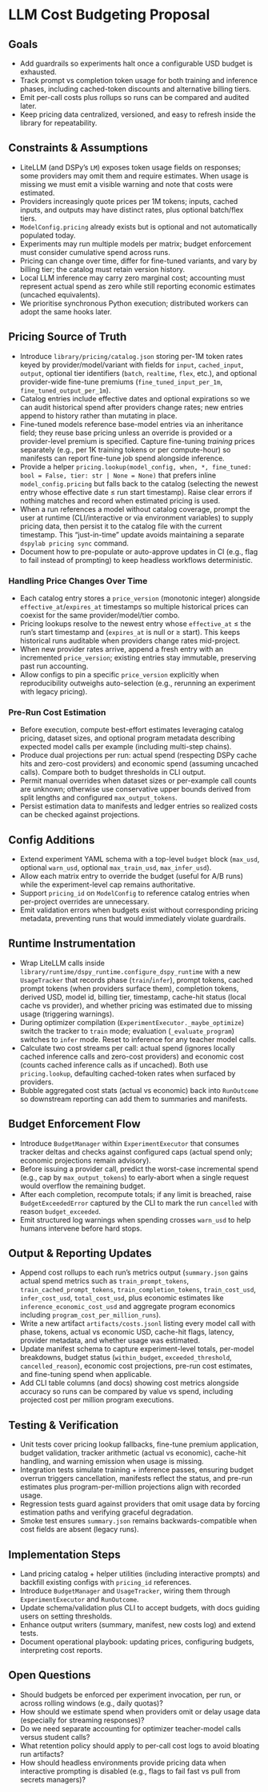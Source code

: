 # LLM Cost Budgeting Proposal

## Goals
- Add guardrails so experiments halt once a configurable USD budget is exhausted.
- Track prompt vs completion token usage for both training and inference phases, including cached-token discounts and alternative billing tiers.
- Emit per-call costs plus rollups so runs can be compared and audited later.
- Keep pricing data centralized, versioned, and easy to refresh inside the library for repeatability.

## Constraints & Assumptions
- LiteLLM (and DSPy’s `LM`) exposes token usage fields on responses; some providers may omit them and require estimates. When usage is missing we must emit a visible warning and note that costs were estimated.
- Providers increasingly quote prices per 1M tokens; inputs, cached inputs, and outputs may have distinct rates, plus optional batch/flex tiers.
- `ModelConfig.pricing` already exists but is optional and not automatically populated today.
- Experiments may run multiple models per matrix; budget enforcement must consider cumulative spend across runs.
- Pricing can change over time, differ for fine-tuned variants, and vary by billing tier; the catalog must retain version history.
- Local LLM inference may carry zero marginal cost; accounting must represent actual spend as zero while still reporting economic estimates (uncached equivalents).
- We prioritise synchronous Python execution; distributed workers can adopt the same hooks later.

## Pricing Source of Truth
- Introduce `library/pricing/catalog.json` storing per-1M token rates keyed by provider/model/variant with fields for `input`, `cached_input`, `output`, optional tier identifiers (`batch`, `realtime`, `flex`, etc.), and optional provider-wide fine-tune premiums (`fine_tuned_input_per_1m`, `fine_tuned_output_per_1m`).
- Catalog entries include effective dates and optional expirations so we can audit historical spend after providers change rates; new entries append to history rather than mutating in place.
- Fine-tuned models reference base-model entries via an inheritance field; they reuse base pricing unless an override is provided or a provider-level premium is specified. Capture fine-tuning *training* prices separately (e.g., per 1K training tokens or per compute-hour) so manifests can report fine-tune job spend alongside inference.
- Provide a helper `pricing.lookup(model_config, when, *, fine_tuned: bool = False, tier: str | None = None)` that prefers inline `model_config.pricing` but falls back to the catalog (selecting the newest entry whose effective date ≤ run start timestamp). Raise clear errors if nothing matches and record when estimated pricing is used.
- When a run references a model without catalog coverage, prompt the user at runtime (CLI/interactive or via environment variables) to supply pricing data, then persist it to the catalog file with the current timestamp. This “just-in-time” update avoids maintaining a separate `dspylab pricing sync` command.
- Document how to pre-populate or auto-approve updates in CI (e.g., flag to fail instead of prompting) to keep headless workflows deterministic.

### Handling Price Changes Over Time
- Each catalog entry stores a `price_version` (monotonic integer) alongside `effective_at`/`expires_at` timestamps so multiple historical prices can coexist for the same provider/model/tier combo.
- Pricing lookups resolve to the newest entry whose `effective_at` ≤ the run’s start timestamp and (`expires_at` is null or ≥ start). This keeps historical runs auditable when providers change rates mid-project.
- When new provider rates arrive, append a fresh entry with an incremented `price_version`; existing entries stay immutable, preserving past run accounting.
- Allow configs to pin a specific `price_version` explicitly when reproducibility outweighs auto-selection (e.g., rerunning an experiment with legacy pricing).

### Pre-Run Cost Estimation
- Before execution, compute best-effort estimates leveraging catalog pricing, dataset sizes, and optional program metadata describing expected model calls per example (including multi-step chains).
- Produce dual projections per run: actual spend (respecting DSPy cache hits and zero-cost providers) and economic spend (assuming uncached calls). Compare both to budget thresholds in CLI output.
- Permit manual overrides when dataset sizes or per-example call counts are unknown; otherwise use conservative upper bounds derived from split lengths and configured `max_output_tokens`.
- Persist estimation data to manifests and ledger entries so realized costs can be checked against projections.

## Config Additions
- Extend experiment YAML schema with a top-level `budget` block (`max_usd`, optional `warn_usd`, optional `max_train_usd`, `max_infer_usd`).
- Allow each matrix entry to override the budget (useful for A/B runs) while the experiment-level cap remains authoritative.
- Support `pricing_id` on `ModelConfig` to reference catalog entries when per-project overrides are unnecessary.
- Emit validation errors when budgets exist without corresponding pricing metadata, preventing runs that would immediately violate guardrails.

## Runtime Instrumentation
- Wrap LiteLLM calls inside `library/runtime/dspy_runtime.configure_dspy_runtime` with a new `UsageTracker` that records phase (`train`/`infer`), prompt tokens, cached prompt tokens (when providers surface them), completion tokens, derived USD, model id, billing tier, timestamp, cache-hit status (local cache vs provider), and whether pricing was estimated due to missing usage (triggering warnings).
- During optimizer compilation (`ExperimentExecutor._maybe_optimize`) switch the tracker to `train` mode; evaluation (`_evaluate_program`) switches to `infer` mode. Reset to inference for any teacher model calls.
- Calculate two cost streams per call: actual spend (ignores locally cached inference calls and zero-cost providers) and economic cost (counts cached inference calls as if uncached). Both use `pricing.lookup`, defaulting cached-token rates when surfaced by providers.
- Bubble aggregated cost stats (actual vs economic) back into `RunOutcome` so downstream reporting can add them to summaries and manifests.

## Budget Enforcement Flow
- Introduce `BudgetManager` within `ExperimentExecutor` that consumes tracker deltas and checks against configured caps (actual spend only; economic projections remain advisory).
- Before issuing a provider call, predict the worst-case incremental spend (e.g., cap by `max_output_tokens`) to early-abort when a single request would overflow the remaining budget.
- After each completion, recompute totals; if any limit is breached, raise `BudgetExceededError` captured by the CLI to mark the run `cancelled` with reason `budget_exceeded`.
- Emit structured log warnings when spending crosses `warn_usd` to help humans intervene before hard stops.

## Output & Reporting Updates
- Append cost rollups to each run’s metrics output (`summary.json` gains actual spend metrics such as `train_prompt_tokens`, `train_cached_prompt_tokens`, `train_completion_tokens`, `train_cost_usd`, `infer_cost_usd`, `total_cost_usd`, plus economic estimates like `inference_economic_cost_usd` and aggregate program economics including `program_cost_per_million_runs`).
- Write a new artifact `artifacts/costs.jsonl` listing every model call with phase, tokens, actual vs economic USD, cache-hit flags, latency, provider metadata, and whether usage was estimated.
- Update manifest schema to capture experiment-level totals, per-model breakdowns, budget status (`within_budget`, `exceeded_threshold`, `cancelled_reason`), economic cost projections, pre-run cost estimates, and fine-tuning spend when applicable.
- Add CLI table columns (and docs) showing cost metrics alongside accuracy so runs can be compared by value vs spend, including projected cost per million program executions.

## Testing & Verification
- Unit tests cover pricing lookup fallbacks, fine-tune premium application, budget validation, tracker arithmetic (actual vs economic), cache-hit handling, and warning emission when usage is missing.
- Integration tests simulate training + inference passes, ensuring budget overrun triggers cancellation, manifests reflect the status, and pre-run estimates plus program-per-million projections align with recorded usage.
- Regression tests guard against providers that omit usage data by forcing estimation paths and verifying graceful degradation.
- Smoke test ensures `summary.json` remains backwards-compatible when cost fields are absent (legacy runs).

## Implementation Steps
- Land pricing catalog + helper utilities (including interactive prompts) and backfill existing configs with `pricing_id` references.
- Introduce `BudgetManager` and `UsageTracker`, wiring them through `ExperimentExecutor` and `RunOutcome`.
- Update schema/validation plus CLI to accept budgets, with docs guiding users on setting thresholds.
- Enhance output writers (summary, manifest, new costs log) and extend tests.
- Document operational playbook: updating prices, configuring budgets, interpreting cost reports.

## Open Questions
- Should budgets be enforced per experiment invocation, per run, or across rolling windows (e.g., daily quotas)?
- How should we estimate spend when providers omit or delay usage data (especially for streaming responses)?
- Do we need separate accounting for optimizer teacher-model calls versus student calls?
- What retention policy should apply to per-call cost logs to avoid bloating run artifacts?
- How should headless environments provide pricing data when interactive prompting is disabled (e.g., flags to fail fast vs pull from secrets managers)?


